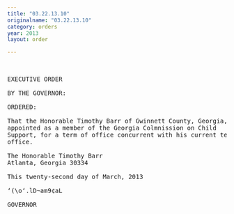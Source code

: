 ```yaml
---
title: "03.22.13.10"
originalname: "03.22.13.10"
category: orders
year: 2013
layout: order

---
```

<pre>
 

EXECUTIVE ORDER

BY THE GOVERNOR:

ORDERED:

That the Honorable Timothy Barr of Gwinnett County, Georgia, is
appointed as a member of the Georgia Colmnission on Child
Support, for a term of office concurrent with his current term of
office.

The Honorable Timothy Barr
Atlanta, Georgia 30334

This twenty-second day of March, 2013

‘(\o‘.lD~am9¢aL

GOVERNOR

</pre>
